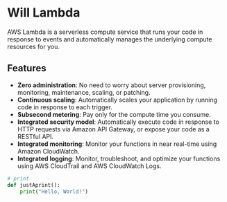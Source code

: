 # Will Lambda

AWS Lambda is a serverless compute service that runs your code in response to events and automatically manages the underlying compute resources for you.

## Features

- **Zero administration**: No need to worry about server provisioning, monitoring, maintenance, scaling, or patching.
- **Continuous scaling**: Automatically scales your application by running code in response to each trigger.
- **Subsecond metering**: Pay only for the compute time you consume.
- **Integrated security model**: Automatically execute code in response to HTTP requests via Amazon API Gateway, or expose your code as a RESTful API.
- **Integrated monitoring**: Monitor your functions in near real-time using Amazon CloudWatch.
- **Integrated logging**: Monitor, troubleshoot, and optimize your functions using AWS CloudTrail and AWS CloudWatch Logs.

```py
# print 
def justAprint():
    print("Hello, World!")
```
